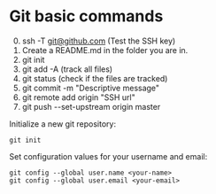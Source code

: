 # Git basic commands

0. ssh -T git@github.com (Test the SSH key)
1. Create a README.md in the folder you are in.
2. git init
3. git add -A (track all files)
4. git status (check if the files are tracked)
5. git commit -m "Descriptive message"
6. git remote add origin "SSH url"
7. git push --set-upstream origin master

Initialize a new git repository:
```shell
git init
```

Set configuration values for your username and email:
```shell
git config --global user.name <your-name>
git config --global user.email <your-email>
```

